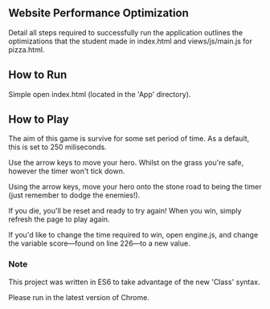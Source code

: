 ## Website Performance Optimization

Detail all steps required to successfully run the application
 outlines the optimizations that the student made in index.html and views/js/main.js for pizza.html.

## How to Run
Simple open index.html (located in the 'App' directory).

## How to Play
The aim of this game is survive for some set period of time. As a default, this is set to 250 miliseconds.

Use the arrow keys to move your hero. Whilst on the grass you're safe, however the timer won't tick down.

Using the arrow keys, move your hero onto the stone road to being the timer (just remember to dodge the enemies!).

If you die, you'll be reset and ready to try again! When you win, simply refresh the page to play again.

If you'd like to change the time required to win, open engine.js, and change the variable score—found on line 226—to a new value.

### Note
This project was written in ES6 to take advantage of the new 'Class' syntax.

Please run in the latest version of Chrome.